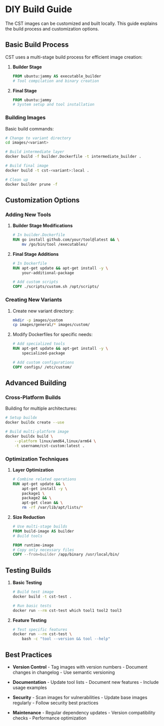 # DIY Build Guide

The CST images can be customized and built locally. This guide explains the build process and customization options.

## Basic Build Process

CST uses a multi-stage build process for efficient image creation:

1. **Builder Stage**
   ```dockerfile
   FROM ubuntu:jammy AS executable_builder
   # Tool compilation and binary creation
   ```

2. **Final Stage**
   ```dockerfile
   FROM ubuntu:jammy
   # System setup and tool installation
   ```

### Building Images

Basic build commands:

```bash
# Change to variant directory
cd images/<variant>

# Build intermediate layer
docker build -f builder.Dockerfile -t intermediate_builder .

# Build final image
docker build -t cst-<variant>:local .

# Clean up
docker builder prune -f
```

## Customization Options

### Adding New Tools

1. **Builder Stage Modifications**
   ```dockerfile
   # In builder.Dockerfile
   RUN go install github.com/your/tool@latest && \
       mv /go/bin/tool /executables/
   ```

2. **Final Stage Additions**
   ```dockerfile
   # In Dockerfile
   RUN apt-get update && apt-get install -y \
       your-additional-package

   # Add custom scripts
   COPY ./scripts/custom.sh /opt/scripts/
   ```

### Creating New Variants

1. Create new variant directory:
   ```bash
   mkdir -p images/custom
   cp images/general/* images/custom/
   ```

2. Modify Dockerfiles for specific needs:
   ```dockerfile
   # Add specialized tools
   RUN apt-get update && apt-get install -y \
       specialized-package

   # Add custom configurations
   COPY configs/ /etc/custom/
   ```

## Advanced Building

### Cross-Platform Builds

Building for multiple architectures:

```bash
# Setup buildx
docker buildx create --use

# Build multi-platform image
docker buildx build \
    --platform linux/amd64,linux/arm64 \
    -t username/cst-custom:latest .
```

### Optimization Techniques

1. **Layer Optimization**
   ```dockerfile
   # Combine related operations
   RUN apt-get update && \
       apt-get install -y \
       package1 \
       package2 && \
       apt-get clean && \
       rm -rf /var/lib/apt/lists/*
   ```

2. **Size Reduction**
   ```dockerfile
   # Use multi-stage builds
   FROM build-image AS builder
   # Build tools
   
   FROM runtime-image
   # Copy only necessary files
   COPY --from=builder /app/binary /usr/local/bin/
   ```

## Testing Builds

1. **Basic Testing**
   ```bash
   # Build test image
   docker build -t cst-test .
   
   # Run basic tests
   docker run --rm cst-test which tool1 tool2 tool3
   ```

2. **Feature Testing**
   ```bash
   # Test specific features
   docker run --rm cst-test \
       bash -c "tool --version && tool --help"
   ```

## Best Practices

- **Version Control**
      - Tag images with version numbers
      - Document changes in changelog
      - Use semantic versioning

- **Documentation**
      - Update tool lists
      - Document new features
      - Include usage examples

- **Security**
      - Scan images for vulnerabilities
      - Update base images regularly
      - Follow security best practices

- **Maintenance**
      - Regular dependency updates
      - Version compatibility checks
      - Performance optimization
